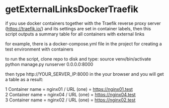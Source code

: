 # getExternalLinksDockerTraefik

if you use docker containers together with the Traefik reverse proxy server (https://traefik.io/) and its settings are set in container labels, then this script outputs a summary table for all containers with external links

for example, there is a docker-compose.yml file in the project for creating a test environment with containers

to run the script, clone repo to disk and type:
source venv/bin/activate
python manage.py runserver 0.0.0.0:8000

then type http://YOUR_SERVER_IP:8000 in the your browser and you will get a table as a result:

1 Container name = nginx01 / URL (one) = https://nginx01.test <br/>
2 Container name = nginx04 / URL (one) = https://nginx04.test <br/>
3 Container name = nginx02 / URL (one) = https://nginx02.test 
